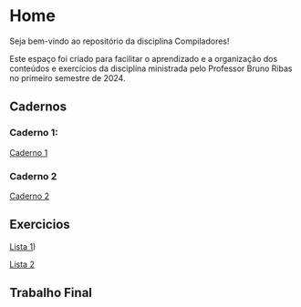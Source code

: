 # Home

Seja bem-vindo ao repositório da disciplina Compiladores!

Este espaço foi criado para facilitar o aprendizado e a organização dos conteúdos e exercícios da disciplina ministrada pelo Professor Bruno Ribas no primeiro semestre de 2024.

## Cadernos

### Caderno 1:

[Caderno 1](/docs/Caderno/Caderno1/caderno1.md)

### Caderno 2

[Caderno 2](/docs/Caderno/Caderno2/caderno2.md)

## Exercicios

[Lista 1](/docs/Lista%201/lista1.md))

[Lista 2](/docs/Lista%202/lista2.md)

## Trabalho Final